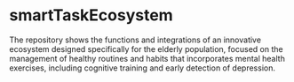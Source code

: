 # smartTaskEcosystem
The repository shows the functions and integrations of an innovative ecosystem designed specifically for the elderly population, focused on the management of healthy routines and habits that incorporates mental health exercises, including cognitive training and early detection of depression.
